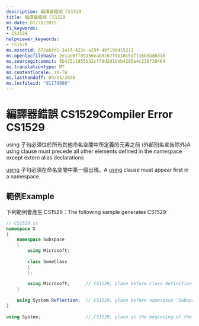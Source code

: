 ```yaml
---
description: 編譯器錯誤 CS1529
title: 編譯器錯誤 CS1529
ms.date: 07/20/2015
f1_keywords:
- CS1529
helpviewer_keywords:
- CS1529
ms.assetid: 672a6fd1-3a1f-422c-a29f-46f196d15211
ms.openlocfilehash: 2e1ae0ffd9156eab8c67f9b10c5df116b5bd6316
ms.sourcegitcommit: 5b475c1855b32cf78d2d1bbb4295e4c236f39464
ms.translationtype: MT
ms.contentlocale: zh-TW
ms.lasthandoff: 09/24/2020
ms.locfileid: "91176886"
---
```

# <a name="compiler-error-cs1529"></a><span data-ttu-id="2177b-103">編譯器錯誤 CS1529</span><span class="sxs-lookup"><span data-stu-id="2177b-103">Compiler Error CS1529</span></span>

<span data-ttu-id="2177b-104">using 子句必須位於所有其他命名空間中所定義的元素之前 (外部別名宣告除外)</span><span class="sxs-lookup"><span data-stu-id="2177b-104">A using clause must precede all other elements defined in the namespace except extern alias declarations</span></span>  
  
 <span data-ttu-id="2177b-105">[using](../language-reference/keywords/using.md) 子句必須在命名空間中第一個出現。</span><span class="sxs-lookup"><span data-stu-id="2177b-105">A [using](../language-reference/keywords/using.md) clause must appear first in a namespace.</span></span>  
  
## <a name="example"></a><span data-ttu-id="2177b-106">範例</span><span class="sxs-lookup"><span data-stu-id="2177b-106">Example</span></span>  

 <span data-ttu-id="2177b-107">下列範例會產生 CS1529：</span><span class="sxs-lookup"><span data-stu-id="2177b-107">The following sample generates CS1529:</span></span>  
  
```csharp  
// CS1529.cs  
namespace X  
{  
    namespace Subspace  
    {  
        using Microsoft;  
  
        class SomeClass  
        {  
        };  
  
        using Microsoft;      // CS1529, place before class definition  
    }  
  
    using System.Reflection;  // CS1529, place before namespace 'Subspace'  
}  
  
using System;                 // CS1529, place at the beginning of the file  
```
